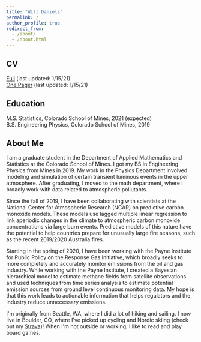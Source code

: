 ```yaml
---
title: "Will Daniels"
permalink: /
author_profile: true
redirect_from: 
  - /about/
  - /about.html
---
```



CV
------
[Full](https://wsdaniels.github.io/files/william_daniels_CV_full.pdf) (last updated: 1/15/21)  
[One Pager](https://wsdaniels.github.io/files/william_daniels_CV_short.pdf) (last updated: 1/15/21)


Education
------
M.S. Statistics, Colorado School of Mines, 2021 (expected)  
B.S. Engineering Physics, Colorado School of Mines, 2019

About Me
------
I am a graduate student in the Department of Applied Mathematics and Statistics at the Colorado School of Mines. I got my BS in Engineering Physics from Mines in 2019. My work in the Physics Department involved modeling and simulation of certain transient luminous events in the upper atmosphere. After graduating, I moved to the math department, where I broadly work with data related to atmospheric pollutants. 

Since the fall of 2019, I have been collaborating with scientists at the National Center for Atmospheric Research (NCAR) on predictive carbon monoxide models. These models use lagged multiple linear regression to link aperiodic changes in the climate to atmospheric carbon monoxide concentrations via large burn events. Predictive models of this nature have the potential to help countries prepare for unusually large fire seasons, such as the recent 2019/2020 Australia fires. 

Starting in the spring of 2020, I have been working with the Payne Institute for Public Policy on the Response Gas Initiative, which broadly seeks to more completely and accurately monitor emissions from the oil and gas industry. While working with the Payne Institute, I created a Bayesian hierarchical model to estimate methane fields from satellite observations and used techniques from time series analysis to estimate potential emission sources from ground level continuous monitoring data. My hope is that this work leads to actionable information that helps regulators and the industry reduce unnecessary emissions.

I'm originally from Seattle, WA, where I did a lot of hiking and sailing. I now live in Boulder, CO, where I've picked up cycling and Nordic skiing (check out my [Strava](https://www.strava.com/athletes/36291542))! When I'm not outside or working, I like to read and play board games. 
